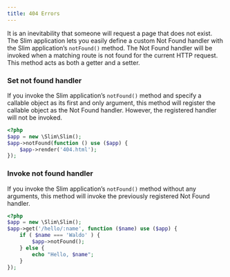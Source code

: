```yaml
---
title: 404 Errors
---
```

It is an inevitability that someone will request a page that does not exist. The Slim application lets you easily
define a custom Not Found handler with the Slim application’s `notFound()` method. The Not Found handler will be
invoked when a matching route is not found for the current HTTP request. This method acts as both a getter and a setter.

### Set not found handler

If you invoke the Slim application’s `notFound()` method and specify a callable object as its first and only
argument, this method will register the callable object as the Not Found handler. However, the registered handler
will not be invoked.

```php
<?php
$app = new \Slim\Slim();
$app->notFound(function () use ($app) {
    $app->render('404.html');
});
```

### Invoke not found handler

If you invoke the Slim application’s `notFound()` method without any arguments, this method will invoke the
previously registered Not Found handler.

```php
<?php
$app = new \Slim\Slim();
$app->get('/hello/:name', function ($name) use ($app) {
    if ( $name === 'Waldo' ) {
        $app->notFound();
    } else {
        echo "Hello, $name";
    }
});
```

